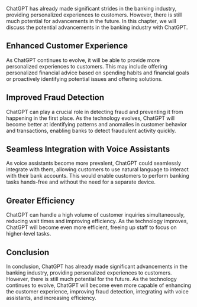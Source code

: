 
ChatGPT has already made significant strides in the banking industry, providing personalized experiences to customers. However, there is still much potential for advancements in the future. In this chapter, we will discuss the potential advancements in the banking industry with ChatGPT.

Enhanced Customer Experience
----------------------------

As ChatGPT continues to evolve, it will be able to provide more personalized experiences to customers. This may include offering personalized financial advice based on spending habits and financial goals or proactively identifying potential issues and offering solutions.

Improved Fraud Detection
------------------------

ChatGPT can play a crucial role in detecting fraud and preventing it from happening in the first place. As the technology evolves, ChatGPT will become better at identifying patterns and anomalies in customer behavior and transactions, enabling banks to detect fraudulent activity quickly.

Seamless Integration with Voice Assistants
------------------------------------------

As voice assistants become more prevalent, ChatGPT could seamlessly integrate with them, allowing customers to use natural language to interact with their bank accounts. This would enable customers to perform banking tasks hands-free and without the need for a separate device.

Greater Efficiency
------------------

ChatGPT can handle a high volume of customer inquiries simultaneously, reducing wait times and improving efficiency. As the technology improves, ChatGPT will become even more efficient, freeing up staff to focus on higher-level tasks.

Conclusion
----------

In conclusion, ChatGPT has already made significant advancements in the banking industry, providing personalized experiences to customers. However, there is still much potential for the future. As the technology continues to evolve, ChatGPT will become even more capable of enhancing the customer experience, improving fraud detection, integrating with voice assistants, and increasing efficiency.
